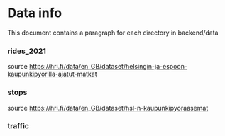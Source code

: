 # Data info
This document contains a paragraph for each directory in backend/data

### rides_2021
source https://hri.fi/data/en_GB/dataset/helsingin-ja-espoon-kaupunkipyorilla-ajatut-matkat

### stops
source https://hri.fi/data/en_GB/dataset/hsl-n-kaupunkipyoraasemat

### traffic